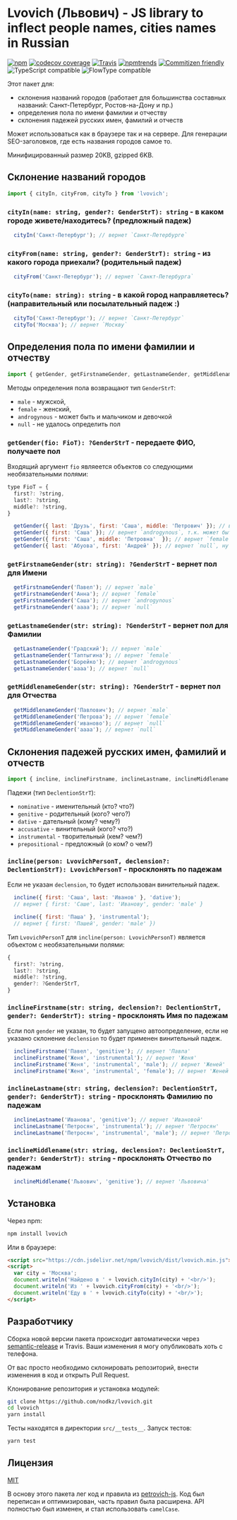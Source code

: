 # Lvovich (Львович) - JS library to inflect people names, cities names in Russian

[![npm](https://img.shields.io/npm/v/lvovich.svg)](https://www.npmjs.com/package/lvovich)
[![codecov coverage](https://img.shields.io/codecov/c/github/nodkz/lvovich.svg)](https://codecov.io/github/nodkz/lvovich)
[![Travis](https://img.shields.io/travis/nodkz/lvovich.svg?maxAge=2592000)](https://travis-ci.org/nodkz/lvovich)
[![npmtrends](https://img.shields.io/npm/dt/lvovich.svg)](http://www.npmtrends.com/lvovich)
[![Commitizen friendly](https://img.shields.io/badge/commitizen-friendly-brightgreen.svg)](http://commitizen.github.io/cz-cli/)
![TypeScript compatible](https://img.shields.io/badge/typescript-compatible-brightgreen.svg)
![FlowType compatible](https://img.shields.io/badge/flowtype-compatible-brightgreen.svg)

Этот пакет для:

- склонения названий городов (работает для большинства составных названий: Санкт-Петербург, Ростов-на-Дону и пр.)
- определения пола по имени фамилии и отчеству
- склонения падежей русских имен, фамилий и отчеств

Может использоваться как в браузере так и на сервере. Для генерации SEO-заголовков, где есть названия городов самое то.

Минифицированный размер 20KB, gzipped 6KB.

## Cклонение названий городов

```js
import { cityIn, cityFrom, cityTo } from 'lvovich';
```

### `cityIn(name: string, gender?: GenderStrT): string` - в каком городе живете/находитесь? (предложный падеж)

```js
  cityIn('Санкт-Петербург'); // вернет `Санкт-Петербурге`
```

### `cityFrom(name: string, gender?: GenderStrT): string` - из какого города приехали? (родительный падеж)

```js
  cityFrom('Санкт-Петербург'); // вернет `Санкт-Петербурга`
```

### `cityTo(name: string): string` - в какой город направляетесь? (направительный или посылательный падеж :)

```js
  cityTo('Санкт-Петербург'); // вернет `Санкт-Петербург`
  cityTo('Москва'); // вернет `Москву`
```

## Определения пола по имени фамилии и отчеству

```js
import { getGender, getFirstnameGender, getLastnameGender, getMiddlenameGender } from 'lvovich';
```

Методы определения пола возвращают тип `GenderStrT`:

- `male` - мужской,
- `female` - женский,
- `androgynous` - может быть и мальчиком и девочкой
- `null` - не удалось определить пол

### `getGender(fio: FioT): ?GenderStrT` - передаете ФИО, получаете пол

Входящий аргумент `fio` являеется объектов со следующими необязательными полями:

```js
type FioT = {
  first?: ?string,
  last?: ?string,
  middle?: ?string,
}
```

```js
  getGender({ last: 'Друзь', first: 'Саша', middle: 'Петрович' }); // вернет `male`
  getGender({ first: 'Саша' }); // вернет `androgynous`, т.к. может быть мальчик или девочка
  getGender({ first: 'Саша', middle: 'Петровна'  }); // вернет `female`
  getGender({ last: 'Абуова', first: 'Андрей' }); // вернет `null`, ну нафиг гадать т.к. вроде фамилия женская и имя мужское.
```

### `getFirstnameGender(str: string): ?GenderStrT` - вернет пол для Имени

```js
  getFirstnameGender('Павел'); // вернет `male`
  getFirstnameGender('Анна'); // вернет `female`
  getFirstnameGender('Саша'); // вернет `androgynous`
  getFirstnameGender('аааа'); // вернет `null`
```

### `getLastnameGender(str: string): ?GenderStrT` - вернет пол для Фамилии

```js
  getLastnameGender('Градский'); // вернет `male`
  getLastnameGender('Таптыгина'); // вернет `female`
  getLastnameGender('Борейко'); // вернет `androgynous`
  getLastnameGender('аааа'); // вернет `null`
```

### `getMiddlenameGender(str: string): ?GenderStrT` - вернет пол для Отчества

```js
  getMiddlenameGender('Павлович'); // вернет `male`
  getMiddlenameGender('Петрова'); // вернет `female`
  getMiddlenameGender('иваново'); // вернет `null`
  getMiddlenameGender('аааа'); // вернет `null`
```

## Cклонения падежей русских имен, фамилий и отчеств

```js
import { incline, inclineFirstname, inclineLastname, inclineMiddlename } from 'lvovich';
```

Падежи (тип `DeclentionStrT`):

- `nominative` - именительный (кто? что?)
- `genitive` - родительный (кого? чего?)
- `dative` - дательный (кому? чему?)
- `accusative` - винительный (кого? что?)
- `instrumental` - творительный (кем? чем?)
- `prepositional` - предложный (о ком? о чем?)

### `incline(person: LvovichPersonT, declension?: DeclentionStrT): LvovichPersonT` - просклонять по падежам

Если не указан `declension`, то будет использован винительный падеж.

```js
  incline({ first: 'Саша', last: 'Иванов' }, 'dative');
  // вернет { first: 'Саше', last: 'Иванову', gender: 'male' }

  incline({ first: 'Паша' }, 'instrumental');
  // вернет { first: 'Пашей', gender: 'male' })
```

Тип `LvovichPersonT` для `incline(person: LvovichPersonT)` является объектом с необязательными полями:

```js
{
  first?: ?string,
  last?: ?string,
  middle?: ?string,
  gender?: ?GenderStrT,
}
```

### `inclineFirstname(str: string, declension?: DeclentionStrT, gender?: GenderStrT): string` - просклонять Имя по падежам

Если пол `gender` не указан, то будет запущено автоопределение, если не указано склонение `declension` то будет применен винительный падеж.

```js
  inclineFirstname('Павел', 'genitive'); // вернет 'Павла'
  inclineFirstname('Женя', 'instrumental'); // вернет 'Женя'
  inclineFirstname('Женя', 'instrumental', 'male'); // вернет 'Женей'
  inclineFirstname('Женя', 'instrumental', 'female'); // вернет 'Женей'
```

### `inclineLastname(str: string, declension?: DeclentionStrT, gender?: GenderStrT): string` - просклонять Фамилию по падежам

```js
  inclineLastname('Иванова', 'genitive'); // вернет 'Ивановой'
  inclineLastname('Петросян', 'instrumental'); // вернет 'Петросян'
  inclineLastname('Петросян', 'instrumental', 'male'); // вернет 'Петросяном'
```

### `inclineMiddlename(str: string, declension?: DeclentionStrT, gender?: GenderStrT): string` - просклонять Отчество по падежам

```js
  inclineMiddlename('Львович', 'genitive'); // вернет 'Львовича'
```

## Установка

Через npm:

```bash
npm install lvovich
```

Или в браузере:

```html
<script src="https://cdn.jsdelivr.net/npm/lvovich/dist/lvovich.min.js"></script>
<script>
  var city = 'Москва';
  document.writeln('Найдено в ' + lvovich.cityIn(city) + '<br/>');
  document.writeln('Из ' + lvovich.cityFrom(city) + '<br/>');
  document.writeln('Еду в ' + lvovich.cityTo(city) + '<br/>');
</script>
```

## Разработчику

Сборка новой версии пакета происходит автоматически через [semantic-release](https://github.com/semantic-release/semantic-release) и Travis. Ваши изменения я могу опубликовать хоть с телефона.

От вас просто необходимо склонировать репозиторий, внести изменения в код и открыть Pull Request.

Клонирование репозитория и установка модулей:

```bash
git clone https://github.com/nodkz/lvovich.git
cd lvovich
yarn install
```

Тесты находятся в директории ```src/__tests__```. Запуск тестов:

```bash
yarn test
```

## Лицензия

[MIT](./LICENSE.md)

В основу этого пакета лег код и правила из [petrovich-js](https://github.com/petrovich/petrovich-js). Код был переписан и оптимизирован, часть правил была расширена. API полностью был изменен, и стал использовать `camelCase`.
